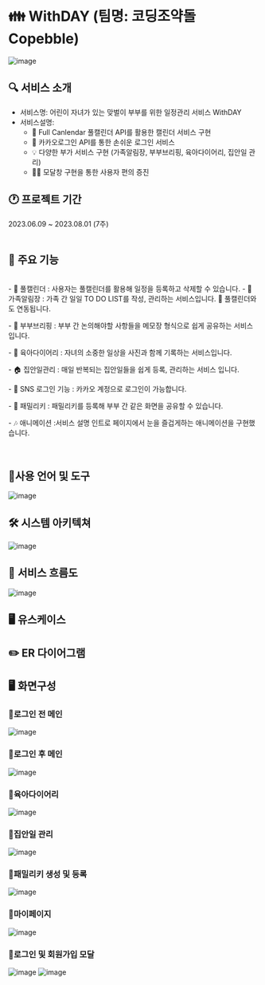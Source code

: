 # 👪 WithDAY (팀명: 코딩조약돌 Copebble)
![image](https://github.com/2023-SMHRD-SW-DataDesign-1/CoPebble/assets/134522033/c220335b-9a2d-4cf5-bb4c-a33090545bb4)

## 🔍 서비스 소개
* 서비스명: 어린이 자녀가 있는 맞벌이 부부를 위한 일정관리 서비스 WithDAY
* 서비스설명:
  - 📆 Full Canlendar 풀캘린더 API를 활용한 캘린더 서비스 구현
  - 💛 카카오로그인 API를 통한 손쉬운 로그인 서비스
  - 💡 다양한 부가 서비스 구현 (가족알림장, 부부브리핑, 육아다이어리, 집안일 관리)
  - 🙆‍♀️ 모달창 구현을 통한 사용자 편의 증진 <br>
  
## 🕐 프로젝트 기간
2023.06.09 ~ 2023.08.01 (7주)
<br>
<br>

## 💬 주요 기능
<br>
- 📆 풀캘린더 : 사용자는 풀캘린더를 활용해 일정을 등록하고 삭제할 수 있습니다.                          
- 📩 가족알림장 : 가족 간 일일 TO DO LIST를 작성, 관리하는 서비스입니다. 📆 풀캘린더와도 연동됩니다.                          
<P>- 📣 부부브리핑 : 부부 간 논의해야할 사항들을 메모장 형식으로 쉽게 공유하는 서비스입니다. </P>     
<P>- 👶 육아다이어리 : 자녀의 소중한 일상을 사진과 함께 기록하는 서비스입니다. </P>    
<P>- 🏠 집안일관리 : 매일 반복되는 집안일들을 쉽게 등록, 관리하는 서비스 입니다.  </P> 
<P>- 💌 SNS 로그인 기능 : 카카오 계정으로 로그인이 가능합니다. </P>
<P>- 💚 패밀리키 : 패밀리키를 등록해 부부 간 같은 화면을 공유할 수 있습니다. </P>
<P>- 🎶 애니메이션 :서비스 설명 인트로 페이지에서 눈을 즐겁게하는 애니메이션을 구현했습니다. </P>

<br>

## 🔨사용 언어 및 도구
![image](https://github.com/2023-SMHRD-SW-DataDesign-1/CoPebble/assets/134522033/acc71402-aed7-4cf2-94cf-35bf126a2339)


## 🛠 시스템 아키텍쳐
![image](https://github.com/2023-SMHRD-SW-DataDesign-1/CoPebble/assets/134522033/d347244f-0f87-4b36-816f-3119b8d650a9)


## 📰 서비스 흐름도
![image](https://github.com/2023-SMHRD-SW-DataDesign-1/CoPebble/assets/134522033/4c595042-ef7b-469b-81f0-0658ac3ffa06)


## 🖥 유스케이스

## ✏️ ER 다이어그램

## 🖥️ 화면구성

### 💛로그인 전 메인
![image](https://github.com/2023-SMHRD-SW-DataDesign-1/CoPebble/assets/134522033/e42b8017-a2b7-4a89-81d8-b5ecf821806e)

### 💛로그인 후 메인
![image](https://github.com/2023-SMHRD-SW-DataDesign-1/CoPebble/assets/134522033/6f4c7b0e-2808-45ce-b18d-bf7c18dc5245)

### 💛육아다이어리
![image](https://github.com/2023-SMHRD-SW-DataDesign-1/CoPebble/assets/134522033/9c264414-c43e-497a-93d3-dac83a013c07)

### 💛집안일 관리
![image](https://github.com/2023-SMHRD-SW-DataDesign-1/CoPebble/assets/134522033/067b3553-88c8-4b92-a39c-6e0358d60719)

### 💛패밀리키 생성 및 등록
![image](https://github.com/2023-SMHRD-SW-DataDesign-1/CoPebble/assets/134522033/b89534a4-9be4-4ec6-a8d9-3ab43ff83238)

### 💛마이페이지
![image](https://github.com/2023-SMHRD-SW-DataDesign-1/CoPebble/assets/134522033/0700495e-25f6-40cb-bec0-8e20366e8fe0)

### 💛로그인 및 회원가입 모달
![image](https://github.com/2023-SMHRD-SW-DataDesign-1/CoPebble/assets/134522033/ab6e2f35-1373-4b81-8e53-a8e37079bb54)
![image](https://github.com/2023-SMHRD-SW-DataDesign-1/CoPebble/assets/134522033/5c346761-a646-486d-9363-93f6071987ba)


